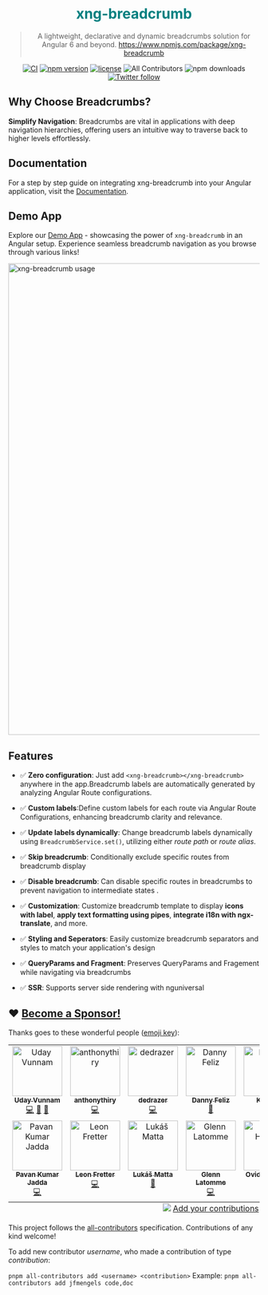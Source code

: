 <h1 align="center" style="color: teal">xng-breadcrumb</h1>

<div align="center">

> A lightweight, declarative and dynamic breadcrumbs solution for Angular 6 and beyond. <https://www.npmjs.com/package/xng-breadcrumb>

[![CI](https://github.com/udayvunnam/xng-breadcrumb/actions/workflows/ci-e2e.yml/badge.svg)](https://github.com/udayvunnam/xng-breadcrumb/actions/workflows/ci-e2e.yml)
[![npm version](https://img.shields.io/npm/v/xng-breadcrumb.svg)](https://www.npmjs.com/package/xng-breadcrumb)
[![license](https://badgen.net/github/license/micromatch/micromatch)](https://github.com/udayvunnam/xng-breadcrumb/blob/main/LICENSE)
![All Contributors](https://badgen.net/github/contributors/udayvunnam/xng-breadcrumb)
![npm downloads](https://img.shields.io/npm/dt/xng-breadcrumb?style=social)
[![Twitter follow](https://img.shields.io/twitter/follow/udayvunnam_?style=social)](https://x.com/udayvunnam_)

</div>

## Why Choose Breadcrumbs?

**Simplify Navigation**: Breadcrumbs are vital in applications with deep navigation hierarchies, offering users an intuitive way to traverse back to higher levels effortlessly.

## Documentation

For a step by step guide on integrating xng-breadcrumb into your Angular application, visit the [Documentation](https://udayvunnam.github.io/xng-breadcrumb).

## Demo App

Explore our [Demo App](https://xng-breadcrumb.vercel.app/) - showcasing the power of `xng-breadcrumb` in an Angular setup. Experience seamless breadcrumb navigation as you browse through various links!

<a href="https://xng-breadcrumb.vercel.app//dashboard" rel="noopener" target="_blank" ><img width="945" alt="xng-breadcrumb usage" src="https://github.com/udayvunnam/xng-breadcrumb/assets/20707504/02aa26d1-a41f-4a47-a1fe-009d6dfcd0b7"></a></p>

## Features

- ✅ **Zero configuration**: Just add `<xng-breadcrumb></xng-breadcrumb>` anywhere in the app.Breadcrumb labels are automatically generated by analyzing Angular Route configurations.

- ✅ **Custom labels**:Define custom labels for each route via Angular Route Configurations, enhancing breadcrumb clarity and relevance.

- ✅ **Update labels dynamically**: Change breadcrumb labels dynamically using `BreadcrumbService.set()`, utilizing either _route path_ or _route alias_.

- ✅ **Skip breadcrumb**: Conditionally exclude specific routes from breadcrumb display

- ✅ **Disable breadcrumb**: Can disable specific routes in breadcrumbs to prevent navigation to intermediate states .

- ✅ **Customization**: Customize breadcrumb template to display **icons with label**, **apply text formatting using pipes**, **integrate i18n with ngx-translate**, and more.

- ✅ **Styling and Seperators**: Easily customize breadcrumb separators and styles to match your application's design

- ✅ **QueryParams and Fragment**: Preserves QueryParams and Fragement while navigating via breadcrumbs

- ✅ **SSR**: Supports server side rendering with nguniversal

## ❤️ [Become a Sponsor!](http://paypal.me/udayvunnam)

Thanks goes to these wonderful people ([emoji key](https://allcontributors.org/docs/en/emoji-key)):

<!-- ALL-CONTRIBUTORS-LIST:START - Do not remove or modify this section -->
<!-- prettier-ignore-start -->
<!-- markdownlint-disable -->
<table>
  <tbody>
    <tr>
      <td align="center" valign="top" width="14.28%"><a href="https://www.linkedin.com/in/udayvunnam/"><img src="https://avatars.githubusercontent.com/u/20707504?v=4?s=100" width="100px;" alt="Uday Vunnam"/><br /><sub><b>Uday Vunnam</b></sub></a><br /><a href="https://github.com/udayvunnam/xng-breadcrumb/commits?author=udayvunnam" title="Code">💻</a> <a href="https://github.com/udayvunnam/xng-breadcrumb/commits?author=udayvunnam" title="Documentation">📖</a> <a href="#maintenance-udayvunnam" title="Maintenance">🚧</a></td>
      <td align="center" valign="top" width="14.28%"><a href="https://github.com/anthonythiry"><img src="https://avatars.githubusercontent.com/u/28025542?v=4?s=100" width="100px;" alt="anthonythiry"/><br /><sub><b>anthonythiry</b></sub></a><br /><a href="https://github.com/udayvunnam/xng-breadcrumb/commits?author=anthonythiry" title="Code">💻</a></td>
      <td align="center" valign="top" width="14.28%"><a href="https://github.com/dedrazer"><img src="https://avatars.githubusercontent.com/u/23525418?v=4?s=100" width="100px;" alt="dedrazer"/><br /><sub><b>dedrazer</b></sub></a><br /><a href="https://github.com/udayvunnam/xng-breadcrumb/commits?author=dedrazer" title="Code">💻</a></td>
      <td align="center" valign="top" width="14.28%"><a href="https://dannyfeliz.com/"><img src="https://avatars.githubusercontent.com/u/5460365?v=4?s=100" width="100px;" alt="Danny Feliz"/><br /><sub><b>Danny Feliz</b></sub></a><br /><a href="https://github.com/udayvunnam/xng-breadcrumb/commits?author=DannyFeliz" title="Documentation">📖</a></td>
      <td align="center" valign="top" width="14.28%"><a href="https://github.com/kapenzo"><img src="https://avatars.githubusercontent.com/u/16196222?v=4?s=100" width="100px;" alt="Kapsky"/><br /><sub><b>Kapsky</b></sub></a><br /><a href="https://github.com/udayvunnam/xng-breadcrumb/commits?author=kapenzo" title="Code">💻</a></td>
      <td align="center" valign="top" width="14.28%"><a href="https://github.com/andreicojea"><img src="https://avatars.githubusercontent.com/u/4705022?v=4?s=100" width="100px;" alt="Andrei Cojea"/><br /><sub><b>Andrei Cojea</b></sub></a><br /><a href="https://github.com/udayvunnam/xng-breadcrumb/commits?author=andreicojea" title="Documentation">📖</a></td>
      <td align="center" valign="top" width="14.28%"><a href="https://github.com/jontze"><img src="https://avatars.githubusercontent.com/u/42588836?v=4?s=100" width="100px;" alt="Jonathan"/><br /><sub><b>Jonathan</b></sub></a><br /><a href="https://github.com/udayvunnam/xng-breadcrumb/commits?author=jontze" title="Code">💻</a></td>
    </tr>
    <tr>
      <td align="center" valign="top" width="14.28%"><a href="https://pavankjadda.dev/"><img src="https://avatars.githubusercontent.com/u/17564080?v=4?s=100" width="100px;" alt="Pavan Kumar Jadda"/><br /><sub><b>Pavan Kumar Jadda</b></sub></a><br /><a href="https://github.com/udayvunnam/xng-breadcrumb/commits?author=pavankjadda" title="Code">💻</a></td>
      <td align="center" valign="top" width="14.28%"><a href="https://github.com/LeonFretter"><img src="https://avatars.githubusercontent.com/u/40633983?v=4?s=100" width="100px;" alt="Leon Fretter"/><br /><sub><b>Leon Fretter</b></sub></a><br /><a href="https://github.com/udayvunnam/xng-breadcrumb/commits?author=LeonFretter" title="Code">💻</a></td>
      <td align="center" valign="top" width="14.28%"><a href="https://github.com/lukasmatta"><img src="https://avatars.githubusercontent.com/u/4323927?v=4?s=100" width="100px;" alt="Lukáš Matta"/><br /><sub><b>Lukáš Matta</b></sub></a><br /><a href="https://github.com/udayvunnam/xng-breadcrumb/commits?author=lukasmatta" title="Documentation">📖</a></td>
      <td align="center" valign="top" width="14.28%"><a href="https://github.com/cskiwi"><img src="https://avatars.githubusercontent.com/u/847540?v=4?s=100" width="100px;" alt="Glenn Latomme"/><br /><sub><b>Glenn Latomme</b></sub></a><br /><a href="https://github.com/udayvunnam/xng-breadcrumb/commits?author=cskiwi" title="Code">💻</a></td>
      <td align="center" valign="top" width="14.28%"><a href="https://github.com/ovidiu-cssrl"><img src="https://avatars.githubusercontent.com/u/48490266?v=4?s=100" width="100px;" alt="Ovidiu Haureș"/><br /><sub><b>Ovidiu Haureș</b></sub></a><br /><a href="https://github.com/udayvunnam/xng-breadcrumb/commits?author=ovidiu-cssrl" title="Code">💻</a></td>
      <td align="center" valign="top" width="14.28%"><a href="https://github.com/KristofGilis"><img src="https://avatars.githubusercontent.com/u/2454275?v=4?s=100" width="100px;" alt="Kristof Gilis"/><br /><sub><b>Kristof Gilis</b></sub></a><br /><a href="https://github.com/udayvunnam/xng-breadcrumb/commits?author=KristofGilis" title="Code">💻</a></td>
      <td align="center" valign="top" width="14.28%"><a href="https://github.com/aliaksanderkazlou"><img src="https://avatars.githubusercontent.com/u/11739292?v=4?s=100" width="100px;" alt="Aleksander"/><br /><sub><b>Aleksander</b></sub></a><br /><a href="https://github.com/udayvunnam/xng-breadcrumb/commits?author=aliaksanderkazlou" title="Code">💻</a></td>
    </tr>
  </tbody>
  <tfoot>
    <tr>
      <td align="center" size="13px" colspan="7">
        <img src="https://raw.githubusercontent.com/all-contributors/all-contributors-cli/1b8533af435da9854653492b1327a23a4dbd0a10/assets/logo-small.svg">
          <a href="https://all-contributors.js.org/docs/en/bot/usage">Add your contributions</a>
        </img>
      </td>
    </tr>
  </tfoot>
</table>

<!-- markdownlint-restore -->
<!-- prettier-ignore-end -->

<!-- ALL-CONTRIBUTORS-LIST:END -->

This project follows the [all-contributors](https://github.com/all-contributors/all-contributors) specification. Contributions of any kind welcome!

To add new contributor _username_, who made a contribution of type _contribution_:

`pnpm all-contributors add <username> <contribution>` Example: `pnpm all-contributors add jfmengels code,doc`
